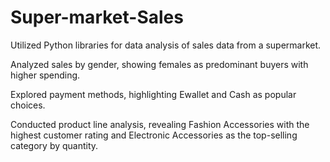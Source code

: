 # Super-market-Sales

Utilized Python libraries for data analysis of sales data from a supermarket.

Analyzed sales by gender, showing females as predominant buyers with higher spending.

Explored payment methods, highlighting Ewallet and Cash as popular choices.

Conducted product line analysis, revealing Fashion Accessories with the highest customer rating and Electronic Accessories as the top-selling category by quantity.

